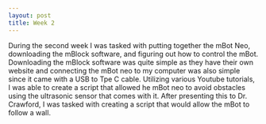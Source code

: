 ```yaml
---
layout: post
title: Week 2
---
```


During the second week I was tasked with putting together the mBot Neo, downloading the mBlock software, and figuring out how to control the mBot. Downloading the mBlock software was quite simple as they have their own website and connecting the mBot neo to my computer was also simple since it came with a USB to Tpe C cable. Utilizing various Youtube tutorials, I was able to create a script that allowed he mBot neo to avoid obstacles using the ultrasonic sensor that comes with it. After presenting this to Dr. Crawford, I was tasked with creating a script that would allow the mBot to follow a wall.
